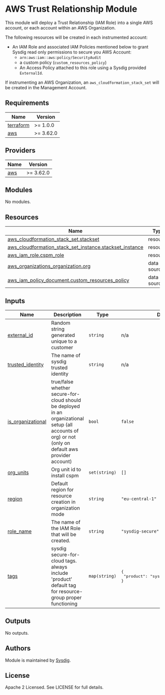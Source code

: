 # AWS Trust Relationship Module

This module will deploy a Trust Relationship (IAM Role) into a single AWS account, or each account within an AWS Organization.

The following resources will be created in each instrumented account:
- An IAM Role and associated IAM Policies mentioned below to grant Sysdig read only permissions to secure you AWS Account:
    - `arn:aws:iam::aws:policy/SecurityAudit`
    - a custom policy (`custom_resources_policy`)
    - An Access Policy attached to this role using a Sysdig provided `ExternalId`. 

If instrumenting an AWS Organization, an `aws_cloudformation_stack_set` will be created in the Management Account. 

<!-- BEGINNING OF PRE-COMMIT-TERRAFORM DOCS HOOK -->
## Requirements

| Name | Version |
|------|---------|
| <a name="requirement_terraform"></a> [terraform](#requirement\_terraform) | >= 1.0.0 |
| <a name="requirement_aws"></a> [aws](#requirement\_aws) | >= 3.62.0 |

## Providers

| Name | Version |
|------|---------|
| <a name="provider_aws"></a> [aws](#provider\_aws) | >= 3.62.0 |

## Modules

No modules.

## Resources

| Name | Type |
|------|------|
| [aws_cloudformation_stack_set.stackset](https://registry.terraform.io/providers/hashicorp/aws/latest/docs/resources/cloudformation_stack_set) | resource |
| [aws_cloudformation_stack_set_instance.stackset_instance](https://registry.terraform.io/providers/hashicorp/aws/latest/docs/resources/cloudformation_stack_set_instance) | resource |
| [aws_iam_role.cspm_role](https://registry.terraform.io/providers/hashicorp/aws/latest/docs/resources/iam_role) | resource |
| [aws_organizations_organization.org](https://registry.terraform.io/providers/hashicorp/aws/latest/docs/data-sources/organizations_organization) | data source |
| [aws_iam_policy_document.custom_resources_policy](https://registry.terraform.io/providers/hashicorp/aws/latest/docs/data-sources/iam_policy_document) | data source |

## Inputs

| Name | Description | Type | Default | Required |
|------|-------------|------|---------|:--------:|
| <a name="input_external_id"></a> [external\_id](#input\_external\_id) | Random string generated unique to a customer | `string` | n/a | yes |
| <a name="input_trusted_identity"></a> [trusted\_identity](#input\_trusted\_identity) | The name of sysdig trusted identity | `string` | n/a | yes |
| <a name="input_is_organizational"></a> [is\_organizational](#input\_is\_organizational) | true/false whether secure-for-cloud should be deployed in an organizational setup (all accounts of org) or not (only on default aws provider account) | `bool` | `false` | no |
| <a name="input_org_units"></a> [org\_units](#input\_org\_units) | Org unit id to install cspm | `set(string)` | `[]` | no |
| <a name="input_region"></a> [region](#input\_region) | Default region for resource creation in organization mode | `string` | `"eu-central-1"` | no |
| <a name="input_role_name"></a> [role\_name](#input\_role\_name) | The name of the IAM Role that will be created. | `string` | `"sysdig-secure"` | no |
| <a name="input_tags"></a> [tags](#input\_tags) | sysdig secure-for-cloud tags. always include 'product' default tag for resource-group proper functioning | `map(string)` | <pre>{<br>  "product": "sysdig-secure-for-cloud"<br>}</pre> | no |

## Outputs

No outputs.
<!-- END OF PRE-COMMIT-TERRAFORM DOCS HOOK -->

## Authors

Module is maintained by [Sysdig](https://sysdig.com).

## License

Apache 2 Licensed. See LICENSE for full details.

